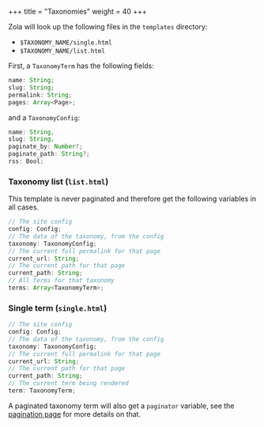 +++
title = "Taxonomies"
weight = 40
+++

Zola will look up the following files in the `templates` directory:

- `$TAXONOMY_NAME/single.html`
- `$TAXONOMY_NAME/list.html`

First, a `TaxonomyTerm` has the following fields:

```ts
name: String;
slug: String;
permalink: String;
pages: Array<Page>;
```

and a `TaxonomyConfig`:

```ts
name: String,
slug: String,
paginate_by: Number?;
paginate_path: String?;
rss: Bool;
```


### Taxonomy list (`list.html`)

This template is never paginated and therefore get the following variables in all cases.

```ts
// The site config
config: Config;
// The data of the taxonomy, from the config
taxonomy: TaxonomyConfig;
// The current full permalink for that page
current_url: String;
// The current path for that page
current_path: String;
// All terms for that taxonomy
terms: Array<TaxonomyTerm>;
```


### Single term (`single.html`)
```ts
// The site config
config: Config;
// The data of the taxonomy, from the config
taxonomy: TaxonomyConfig;
// The current full permalink for that page
current_url: String;
// The current path for that page
current_path: String;
// The current term being rendered
term: TaxonomyTerm;
```

A paginated taxonomy term will also get a `paginator` variable, see the [pagination page](@/documentation/templates/pagination.md)
for more details on that.
